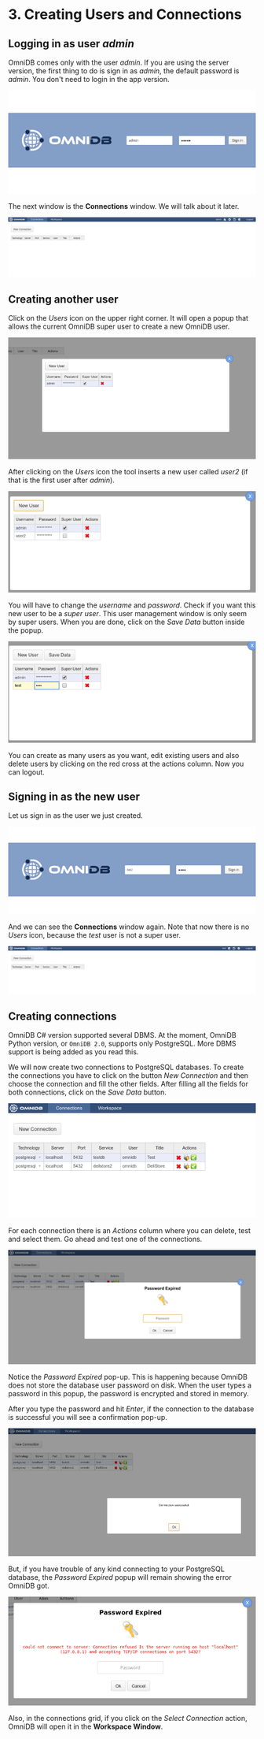 # 3. Creating Users and Connections

## Logging in as user *admin*

OmniDB comes only with the user *admin*. If you are using the server version,
the first thing to do is sign in as *admin*, the default password is *admin*.
You don't need to login in the app version.

![](https://raw.githubusercontent.com/OmniDB/doc/master/img/image_003.png)

The next window is the **Connections** window. We will talk about it later.

![](https://raw.githubusercontent.com/OmniDB/doc/master/img/image_004.png)

## Creating another user

Click on the *Users* icon on the upper right corner. It will open a popup
that allows the current OmniDB super user to create a new OmniDB user.

![](https://raw.githubusercontent.com/OmniDB/doc/master/img/image_005.png)

After clicking on the *Users* icon the tool inserts a new user called *user2*
(if that is the first user after *admin*).

![](https://raw.githubusercontent.com/OmniDB/doc/master/img/image_006.png)

You will have to change the *username* and *password*. Check if you want this
new user to be a *super user*. This user management window is only seem by super
users. When you are done, click on the *Save Data* button inside the popup.

![](https://raw.githubusercontent.com/OmniDB/doc/master/img/image_007.png)

You can create as many users as you want, edit existing users and also delete
users by clicking on the red cross at the actions column. Now you can logout.

## Signing in as the new user

Let us sign in as the user we just created.

![](https://raw.githubusercontent.com/OmniDB/doc/master/img/image_008.png)

And we can see the **Connections** window again. Note that now there is no
*Users* icon, because the *test* user is not a super user.

![](https://raw.githubusercontent.com/OmniDB/doc/master/img/image_009.png)

## Creating connections

OmniDB C# version supported several DBMS. At the moment, OmniDB Python version,
or `OmniDB 2.0`, supports only PostgreSQL. More DBMS support is being added as
you read this.

We will now create two connections to PostgreSQL databases. To create the
connections you have to click on the button *New Connection* and then choose the
connection and fill the other fields. After filling all the fields for both
connections, click on the *Save Data* button.

![](https://raw.githubusercontent.com/OmniDB/doc/master/img/image_010.png)

For each connection there is an *Actions* column where you can delete, test and
select them. Go ahead and test one of the connections.

![](https://raw.githubusercontent.com/OmniDB/doc/master/img/image_011.png)

Notice the *Password Expired* pop-up. This is happening because OmniDB does not
store the database user password on disk. When the user types a password in this
popup, the password is encrypted and stored in memory.

After you type the password and hit *Enter*, if the connection to the database
is successful you will see a confirmation pop-up.

![](https://raw.githubusercontent.com/OmniDB/doc/master/img/image_012.png)

But, if you have trouble of any kind connecting to your PostgreSQL database,
the *Password Expired* popup will remain showing the error OmniDB got.

![](https://raw.githubusercontent.com/OmniDB/doc/master/img/image_013.png)

Also, in the connections grid, if you click on the *Select Connection* action,
OmniDB will open it in the **Workspace Window**.
